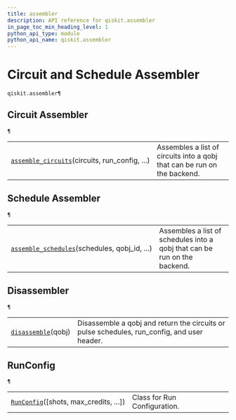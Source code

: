 ```yaml
---
title: assembler
description: API reference for qiskit.assembler
in_page_toc_min_heading_level: 1
python_api_type: module
python_api_name: qiskit.assembler
---
```


<span id="module-qiskit.assembler" />

<span id="qiskit-assembler" />

# Circuit and Schedule Assembler

<span id="module-qiskit.assembler" />

`qiskit.assembler¶`

## Circuit Assembler

<span id="module-qiskit.assembler" />

`¶`

|                                                                                                                            |                                                                          |
| -------------------------------------------------------------------------------------------------------------------------- | ------------------------------------------------------------------------ |
| [`assemble_circuits`](qiskit.assembler.assemble_circuits "qiskit.assembler.assemble_circuits")(circuits, run\_config, ...) | Assembles a list of circuits into a qobj that can be run on the backend. |

## Schedule Assembler

<span id="module-qiskit.assembler" />

`¶`

|                                                                                                                             |                                                                           |
| --------------------------------------------------------------------------------------------------------------------------- | ------------------------------------------------------------------------- |
| [`assemble_schedules`](qiskit.assembler.assemble_schedules "qiskit.assembler.assemble_schedules")(schedules, qobj\_id, ...) | Assembles a list of schedules into a qobj that can be run on the backend. |

## Disassembler

<span id="module-qiskit.assembler" />

`¶`

|                                                                                    |                                                                                              |
| ---------------------------------------------------------------------------------- | -------------------------------------------------------------------------------------------- |
| [`disassemble`](qiskit.assembler.disassemble "qiskit.assembler.disassemble")(qobj) | Disassemble a qobj and return the circuits or pulse schedules, run\_config, and user header. |

## RunConfig

<span id="module-qiskit.assembler" />

`¶`

|                                                                                                     |                              |
| --------------------------------------------------------------------------------------------------- | ---------------------------- |
| [`RunConfig`](qiskit.assembler.RunConfig "qiskit.assembler.RunConfig")(\[shots, max\_credits, ...]) | Class for Run Configuration. |

